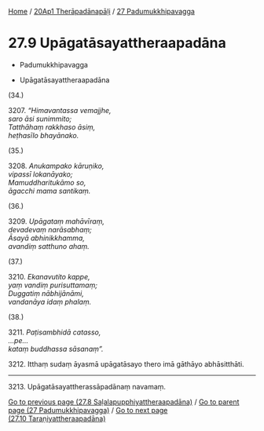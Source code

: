 
[Home](/) / [20Ap1 Therāpadānapāḷi](...md) / [27 Padumukkhipavagga](../20Ap1/27.md)

# 27.9 Upāgatāsayattheraapadāna

* Padumukkhipavagga

* Upāgatāsayattheraapadāna

(34.)

3207\. _“Himavantassa vemajjhe,_  
_saro āsi sunimmito;_  
_Tatthāhaṃ rakkhaso āsiṃ,_  
_heṭhasīlo bhayānako._  


(35.)

3208\. _Anukampako kāruṇiko,_  
_vipassī lokanāyako;_  
_Mamuddharitukāmo so,_  
_āgacchi mama santikaṃ._  


(36.)

3209\. _Upāgataṃ mahāvīraṃ,_  
_devadevaṃ narāsabhaṃ;_  
_Āsayā abhinikkhamma,_  
_avandiṃ satthuno ahaṃ._  


(37.)

3210\. _Ekanavutito kappe,_  
_yaṃ vandiṃ purisuttamaṃ;_  
_Duggatiṃ nābhijānāmi,_  
_vandanāya idaṃ phalaṃ._  


(38.)

3211\. _Paṭisambhidā catasso,_  
_…pe…_  
_kataṃ buddhassa sāsanaṃ”._  


3212\. Itthaṃ sudaṃ āyasmā upāgatāsayo thero imā gāthāyo abhāsitthāti.

---

3213\. Upāgatāsayattherassāpadānaṃ navamaṃ.



[Go to previous page (27.8 Saḷalapupphiyattheraapadāna)](27.8.md) / [Go to parent page (27 Padumukkhipavagga)](../20Ap1/27.md) / [Go to next page (27.10 Taraṇiyattheraapadāna)](27.10.md)


